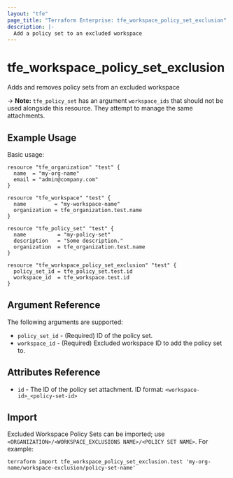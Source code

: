```yaml
---
layout: "tfe"
page_title: "Terraform Enterprise: tfe_workspace_policy_set_exclusion"
description: |-
  Add a policy set to an excluded workspace
---
```


# tfe_workspace_policy_set_exclusion

Adds and removes policy sets from an excluded workspace

-> **Note:** `tfe_policy_set` has an argument `workspace_ids` that should not be used alongside this resource. They attempt to manage the same attachments.

## Example Usage

Basic usage:

```hcl
resource "tfe_organization" "test" {
  name  = "my-org-name"
  email = "admin@company.com"
}

resource "tfe_workspace" "test" {
  name         = "my-workspace-name"
  organization = tfe_organization.test.name
}

resource "tfe_policy_set" "test" {
  name          = "my-policy-set"
  description   = "Some description."
  organization  = tfe_organization.test.name
}

resource "tfe_workspace_policy_set_exclusion" "test" {
  policy_set_id = tfe_policy_set.test.id
  workspace_id  = tfe_workspace.test.id
}
```

## Argument Reference

The following arguments are supported:

* `policy_set_id` - (Required) ID of the policy set.
* `workspace_id` - (Required) Excluded workspace ID to add the policy set to.

## Attributes Reference

* `id` - The ID of the policy set attachment. ID format: `<workspace-id>_<policy-set-id>`

## Import

Excluded Workspace Policy Sets can be imported; use `<ORGANIZATION>/<WORKSPACE_EXCLUSIONS NAME>/<POLICY SET NAME>`. For example:

```shell
terraform import tfe_workspace_policy_set_exclusion.test 'my-org-name/workspace-exclusion/policy-set-name'
```
